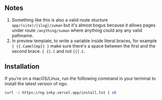 ## Notes 
1. Something like this is also a valid route stucture `app/(site)/[slug]/suman` but it's almost bogus because it allows pages under route `/anything/suman` where anything could any any valid pathname.
1. In preview template, to write a variable inside literal braces, for example `{ {{.CamelCmp}} }` make sure there's a space between the first and the second brace. `{ {{.C` and not `{{{.C`.

## Installation

If you're on a macOS/Linux, run the folllowing command in your terminal to install the latest version of ngo.

```sh
curl -s https://ng-inky.vercel.app/install.txt | sh
```
